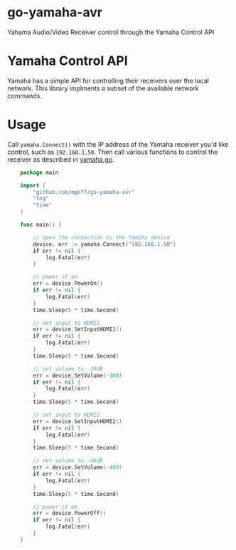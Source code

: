 # go-yamaha-avr
Yahama Audio/Video Receiver control through the Yamaha Control API

Yamaha Control API
==================
Yamaha has a simple API for controlling their receivers over the local network. This library implments a subset of the available network commands.

Usage
=====

Call `yamaha.Connect()` with the IP address of the Yamaha receiver you'd like control, such as `192.168.1.50`.  Then call various functions to control the receiver as described in [yamaha.go](yamaha.go).

````go
	package main

	import (
		"github.com/mgoff/go-yamaha-avr"
		"log"
		"time"
	)

	func main() {

		// open the connection to the Yamaha device
		device, err := yamaha.Connect("192.168.1.50")
		if err != nil {
			log.Fatal(err)
		}

		// power it on
		err = device.PowerOn()
		if err != nil {
			log.Fatal(err)
		}
		time.Sleep(5 * time.Second)

		// set input to HDMI1
		err = device.SetInputHDMI1()
		if err != nil {
			log.Fatal(err)
		}
		time.Sleep(5 * time.Second)

		// set volume to -30dB
		err = device.SetVolume(-300)
		if err != nil {
			log.Fatal(err)
		}
		time.Sleep(5 * time.Second)

		// set input to HDMI2
		err = device.SetInputHDMI2()
		if err != nil {
			log.Fatal(err)
		}
		time.Sleep(5 * time.Second)

		// set volume to -40dB
		err = device.SetVolume(-400)
		if err != nil {
			log.Fatal(err)
		}
		time.Sleep(5 * time.Second)

		// power it on
		err = device.PowerOff()
		if err != nil {
			log.Fatal(err)
		}
	}
````